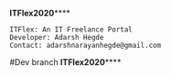 ******************ITFlex2020**********************
	
	ITFlex: An IT Freelance Portal
	Developer: Adarsh Hegde
	Contact: adarshnarayanhegde@gmail.com


#Dev branch
******************ITFlex2020**********************
	
